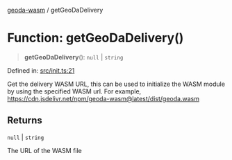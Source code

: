 [geoda-wasm](../globals.md) / getGeoDaDelivery

# Function: getGeoDaDelivery()

> **getGeoDaDelivery**(): `null` \| `string`

Defined in: [src/init.ts:21](https://github.com/GeoDaCenter/geoda-lib/blob/d16e85157b1f26754a712ea4c9a3cf18ab0e7b74/src/js/src/init.ts#L21)

Get the delivery WASM URL, this can be used to initialize the WASM module by using the specified WASM url.
For example, https://cdn.jsdelivr.net/npm/geoda-wasm@latest/dist/geoda.wasm

## Returns

`null` \| `string`

The URL of the WASM file

